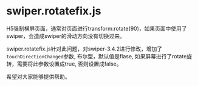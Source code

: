 # swiper.rotatefix.js

H5强制横屏页面，通常对页面进行transform:rotate(90)，如果页面中使用了swiper，会造成swiper的滑动方向没有切换过来。

swiper.rotatefix.js针对此问题，对swiper-3.4.2进行修改，增加了`touchDirectionChanged`参数, 布尔型，默认值是flase, 如果屏幕进行了rotate旋转，需要将此参数设置成true, 否则设置成false。

希望对大家能够提供帮助。
